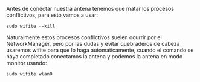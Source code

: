 Antes de conectar nuestra antena tenemos que matar los procesos conflictivos, para esto vamos a usar:

	sudo wifite --kill

Naturalmente estos procesos conflictivos suelen ocurrir por el NetworkManager, pero por las dudas y evitar quebraderos de cabeza usaremos wifite para que lo haga automaticamente, cuando el comando se haya completado conectamos la antena y podemos la antena en modo monitor usando:

	sudo wifite wlan0

